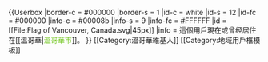 {{Userbox
  |border-c = #000000
  |border-s = 1
  |id-c     = white
  |id-s     = 12
  |id-fc    = #000000
  |info-c   = #00008b
  |info-s   = 9
  |info-fc  = #FFFFFF
  |id       = [[File:Flag of Vancouver, Canada.svg|45px]]
  |info     = 這個用戶現在或曾经居住在[[溫哥華|<span style=color:#73C721>溫哥華市</span>]]。
}}
<includeonly>[[Category:溫哥華維基人]]</includeonly>
<noinclude>[[Category:地域用戶框模板]]</noinclude>